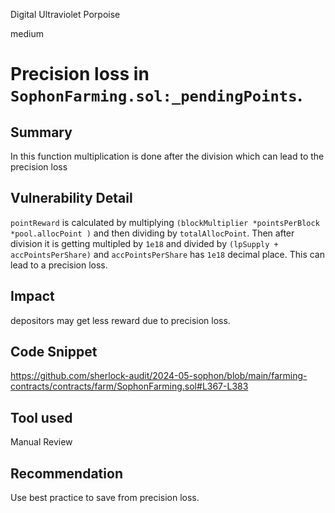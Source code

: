 Digital Ultraviolet Porpoise

medium

# Precision loss in `SophonFarming.sol:_pendingPoints`.

## Summary
In this function multiplication is done after the division which  can lead to the precision loss

## Vulnerability Detail
`pointReward` is calculated by multiplying `(blockMultiplier *pointsPerBlock *pool.allocPoint )` and then dividing by `totalAllocPoint`. Then after division it is getting multipled by `1e18` and divided by  `(lpSupply + accPointsPerShare)` and `accPointsPerShare` has `1e18` decimal place. This can lead to a precision loss.

## Impact
depositors may get less reward due to precision loss.
## Code Snippet
https://github.com/sherlock-audit/2024-05-sophon/blob/main/farming-contracts/contracts/farm/SophonFarming.sol#L367-L383
## Tool used

Manual Review

## Recommendation
Use best practice to save  from precision loss.